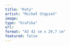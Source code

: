 ```yaml
---
title: "Koty"
artist: "Michał Stępień"
image:
type: "Grafika"
url:
format: "A3 42 cm x 29,7 cm"
featured: false
---
```

